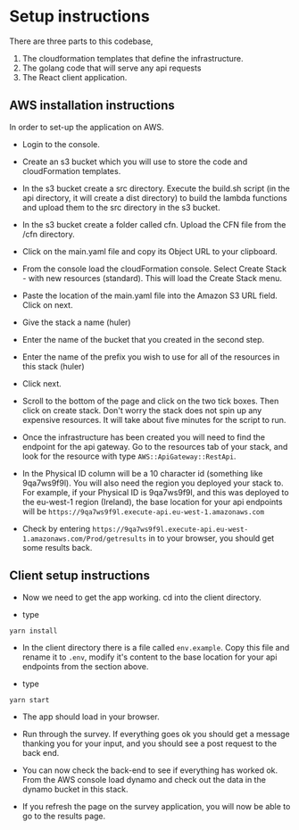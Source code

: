 # Setup instructions

There are three parts to this codebase,

1. The cloudformation templates that define the infrastructure.
2. The golang code that will serve any api requests
3. The React client application.

## AWS installation instructions

In order to set-up the application on AWS.

- Login to the console.

- Create an s3 bucket which you will use to store the code and cloudFormation templates.

- In the s3 bucket create a src directory. Execute the build.sh script (in the api directory, it will create a dist directory) to build the lambda functions and upload them to the src directory in the s3 bucket.

- In the s3 bucket create a folder called cfn. Upload the CFN file from the /cfn directory.

- Click on the main.yaml file and copy its Object URL to your clipboard.

- From the console load the cloudFormation console. Select Create Stack - with new resources (standard). This will load the Create Stack menu.

- Paste the location of the main.yaml file into the Amazon S3 URL field. Click on next.

- Give the stack a name (huler)

- Enter the name of the bucket that you created in the second step.

- Enter the name of the prefix you wish to use for all of the resources in this stack (huler)

- Click next.

- Scroll to the bottom of the page and click on the two tick boxes. Then click on create stack. Don't worry the stack does not spin up any expensive resources. It will take about five minutes for the script to run.

- Once the infrastructure has been created you will need to find the endpoint for the api gateway. Go to the resources tab of your stack, and look for the resource with type `AWS::ApiGateway::RestApi`.

- In the Physical ID column will be a 10 character id (something like 9qa7ws9f9l). You will also need the region you deployed your stack to. For example, if your Physical ID is 9qa7ws9f9l, and this was deployed to the eu-west-1 region (Ireland), the base location for your api endpoints will be `https://9qa7ws9f9l.execute-api.eu-west-1.amazonaws.com`

- Check by entering `https://9qa7ws9f9l.execute-api.eu-west-1.amazonaws.com/Prod/getresults` in to your browser, you should get some results back.

## Client setup instructions

- Now we need to get the app working. cd into the client directory.

- type

```
yarn install
```

- In the client directory there is a file called `env.example`. Copy this file and rename it to `.env`, modify it's content to the base location for your api endpoints from the section above.

- type

```
yarn start
```

- The app should load in your browser.

- Run through the survey. If everything goes ok you should get a message thanking you for your input, and you should see a post request to the back end.

- You can now check the back-end to see if everything has worked ok. From the AWS console load dynamo and check out the data in the dynamo bucket in this stack.

- If you refresh the page on the survey application, you will now be able to go to the results page.
